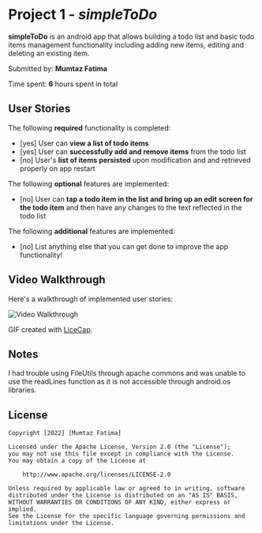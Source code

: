 # Project 1 - *simpleToDo*

**simpleToDo** is an android app that allows building a todo list and basic todo items management functionality including adding new items, editing and deleting an existing item.

Submitted by: **Mumtaz Fatima**

Time spent: **6** hours spent in total

## User Stories

The following **required** functionality is completed:

* [yes] User can **view a list of todo items**
* [yes] User can **successfully add and remove items** from the todo list
* [no] User's **list of items persisted** upon modification and and retrieved properly on app restart

The following **optional** features are implemented:

* [no] User can **tap a todo item in the list and bring up an edit screen for the todo item** and then have any changes to the text reflected in the todo list

The following **additional** features are implemented:

* [no] List anything else that you can get done to improve the app functionality!

## Video Walkthrough

Here's a walkthrough of implemented user stories:

<img src='http://i.imgur.com/link/to/your/gif/file.gif' title='Video Walkthrough' width='' alt='Video Walkthrough' />

GIF created with [LiceCap](http://www.cockos.com/licecap/).

## Notes

I had trouble using FileUtils through apache commons and was unable to use the readLines function as it is not accessible through android.os libraries. 
## License

    Copyright [2022] [Mumtaz Fatima]

    Licensed under the Apache License, Version 2.0 (the "License");
    you may not use this file except in compliance with the License.
    You may obtain a copy of the License at

        http://www.apache.org/licenses/LICENSE-2.0

    Unless required by applicable law or agreed to in writing, software
    distributed under the License is distributed on an "AS IS" BASIS,
    WITHOUT WARRANTIES OR CONDITIONS OF ANY KIND, either express or implied.
    See the License for the specific language governing permissions and
    limitations under the License.
